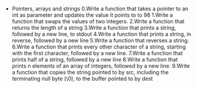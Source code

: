  - Pointers, arrays and strings
0.Write a function that takes a pointer to an int as parameter and updates the value it points to to 98
1.Write a function that swaps the values of two integers.
2.Write a function that returns the length of a string
3.Write a function that prints a string, followed by a new line, to stdout
4.Write a function that prints a string, in reverse, followed by a new line
5.Write a function that reverses a string.
6.Write a function that prints every other character of a string, starting with the first character, followed by a new line.
7.Write a function that prints half of a string, followed by a new line
8.Write a function that prints n elements of an array of integers, followed by a new line.
9.Write a function that copies the string pointed to by src, including the terminating null byte (\0), to the buffer pointed to by dest
